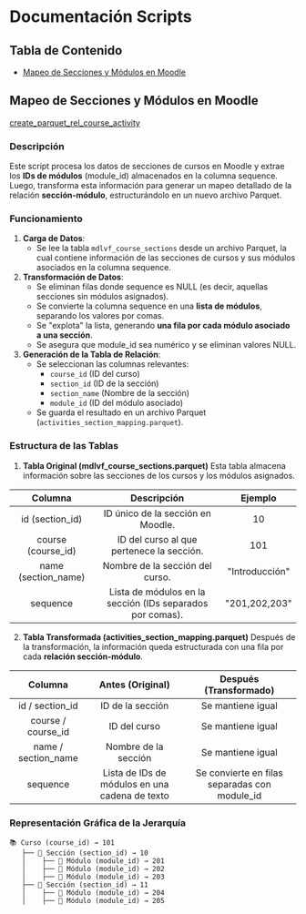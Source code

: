 # Documentación Scripts

## Tabla de Contenido

- [Mapeo de Secciones y Módulos en Moodle](#mapeo-de-secciones-y-módulos-en-moodle)

## Mapeo de Secciones y Módulos en Moodle
[create_parquet_rel_course_activity](create_parquet_rel_course_activity.py)


### Descripción
Este script procesa los datos de secciones de cursos en Moodle y extrae los **IDs de módulos** (module_id) almacenados en la columna sequence. Luego, transforma esta información para generar un mapeo detallado de la relación **sección-módulo**, estructurándolo en un nuevo archivo Parquet.

### Funcionamiento
1. **Carga de Datos**:
   * Se lee la tabla `mdlvf_course_sections` desde un archivo Parquet, la cual contiene información de las secciones de cursos y sus módulos asociados en la columna sequence.
2. **Transformación de Datos**:
   * Se eliminan filas donde sequence es NULL (es decir, aquellas secciones sin módulos asignados).
   * Se convierte la columna sequence en una **lista de módulos**, separando los valores por comas.
   * Se "explota" la lista, generando **una fila por cada módulo asociado a una sección**.
   * Se asegura que module_id sea numérico y se eliminan valores NULL.
3. **Generación de la Tabla de Relación**:
   * Se seleccionan las columnas relevantes:
     * `course_id` (ID del curso)
     * `section_id` (ID de la sección)
     * `section_name` (Nombre de la sección)
     * `module_id` (ID del módulo asociado)
   * Se guarda el resultado en un archivo Parquet (`activities_section_mapping.parquet`).

### Estructura de las Tablas

1. **Tabla Original (mdlvf_course_sections.parquet)**
Esta tabla almacena información sobre las secciones de los cursos y los módulos asignados.

| **Columna** | **Descripción** | **Ejemplo** |
|:-:|:-:|:-:|
| id (section_id) | ID único de la sección en Moodle. | 10 |
| course (course_id) | ID del curso al que pertenece la sección. | 101 |
| name (section_name) | Nombre de la sección del curso. | "Introducción" |
| sequence | Lista de módulos en la sección (IDs separados por comas). | "201,202,203" |
2. **Tabla Transformada (activities_section_mapping.parquet)**
Después de la transformación, la información queda estructurada con una fila por cada **relación sección-módulo**.

| **Columna** | **Antes (Original)** | **Después (Transformado)** |
|:-:|:-:|:-:|
| id / section_id | ID de la sección | Se mantiene igual |
| course / course_id | ID del curso | Se mantiene igual |
| name / section_name | Nombre de la sección | Se mantiene igual |
| sequence | Lista de IDs de módulos en una cadena de texto | Se convierte en filas separadas con module_id |

### Representación Gráfica de la Jerarquía

```
📚 Curso (course_id) → 101
   ├── 📂 Sección (section_id) → 10
   │    ├── 🧩 Módulo (module_id) → 201
   │    ├── 🧩 Módulo (module_id) → 202
   │    ├── 🧩 Módulo (module_id) → 203
   ├── 📂 Sección (section_id) → 11
   │    ├── 🧩 Módulo (module_id) → 204
   │    ├── 🧩 Módulo (module_id) → 205
```